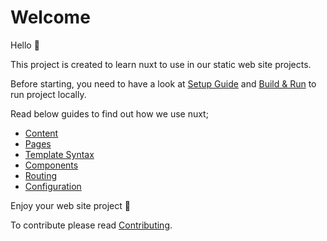 # Welcome

Hello 👋

This project is created to learn nuxt to use in our static web site projects.

Before starting, you need to have a look at [Setup Guide](setup-guide.md) and
[Build & Run](build-and-run.md) to run project locally.

Read below guides to find out how we use nuxt;

- [Content](content.md)
- [Pages](pages.md)
- [Template Syntax](template-syntax.md)
- [Components](components.md)
- [Routing](routing.md)
- [Configuration](configuration.md)

Enjoy your web site project 🤗

To contribute please read [Contributing](CONTRIBUTING.md).
